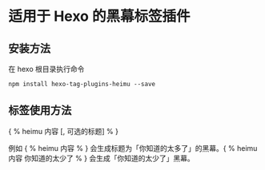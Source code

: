 # 适用于 Hexo 的黑幕标签插件
## 安装方法
在 hexo 根目录执行命令
```
npm install hexo-tag-plugins-heimu --save
```

## 标签使用方法
{ % heimu 内容 [, 可选的标题] % }

例如 { % heimu 内容 % } 会生成标题为「你知道的太多了」的黑幕。{ % heimu 内容 你知道的太少了 % } 会生成「你知道的太少了」黑幕。
